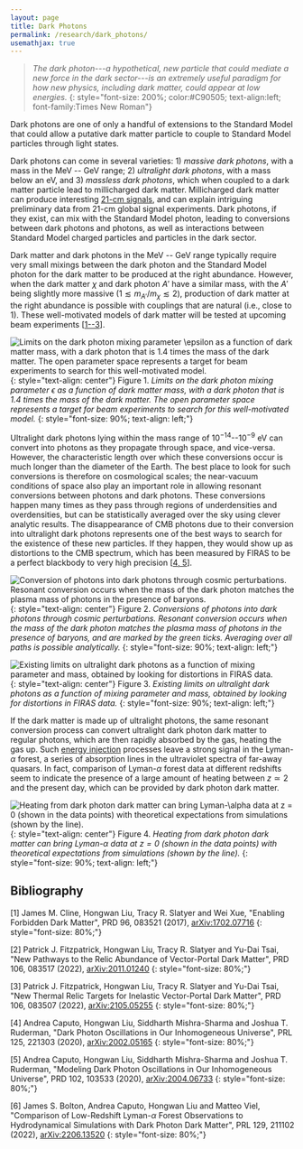 ```yaml
---
layout: page
title: Dark Photons
permalink: /research/dark_photons/
usemathjax: true
---
```

<script>
MathJax = {
  tex: {
    inlineMath: [['$', '$'], ['\\(', '\\)']]
  }
};
</script>
<script id="MathJax-script" async
  src="https://cdn.jsdelivr.net/npm/mathjax@3/es5/tex-chtml.js">
</script>

>*The dark photon---a hypothetical, new particle that could mediate a new force in the dark sector---is an extremely useful paradigm for how new physics, including dark matter, could appear at low energies.*
{: style="font-size: 200%; color:#C90505; text-align:left; font-family:Times New Roman"}

Dark photons are one of only a handful of extensions to the Standard Model that could allow a putative dark matter particle to couple to Standard Model particles through light states.  

Dark photons can come in several varieties: 1) _massive dark photons_, with a mass in the MeV -- GeV range; 2) _ultralight dark photons_, with a mass below an eV, and 3) _massless dark photons_, which when coupled to a dark matter particle lead to millicharged dark matter. Millicharged dark matter can produce interesting [21-cm signals](/research/21cm), and can explain intriguing preliminary data from 21-cm global signal experiments. Dark photons, if they exist, can mix with the Standard Model photon, leading to conversions between dark photons and photons, as well as interactions between Standard Model charged particles and particles in the dark sector.

Dark matter and dark photons in the MeV -- GeV range typically require very small mixings between the dark photon and the Standard Model photon for the dark matter to be produced at the right abundance. However, when the dark matter $\chi$ and dark photon $A'$ have a similar mass, with the $A'$ being slightly more massive ($1 \lesssim m_{A'} / m_\chi \lesssim 2$), production of dark matter at the right abundance is possible with couplings that are natural (i.e., close to 1). These well-motivated models of dark matter will be tested at upcoming beam experiments [[1--3](#bib_1)]. 

![Limits on the dark photon mixing parameter $\epsilon$ as a function of dark matter mass, with a dark photon that is 1.4 times the mass of the dark matter. The open parameter space represents a target for beam experiments to search for this well-motivated model.](/images/NFDM.jpg)
{: style="text-align: center"}
Figure 1. *Limits on the dark photon mixing parameter $\epsilon$ as a function of dark matter mass, with a dark photon that is 1.4 times the mass of the dark matter. The open parameter space represents a target for beam experiments to search for this well-motivated model.*
{: style="font-size: 90%; text-align: left;"}

Ultralight dark photons lying within the mass range of $10^{-14}$--$10^{-9}$ eV can convert into photons as they propagate through space, and vice-versa. However, the characteristic length over which these conversions occur is much longer than the diameter of the Earth. The best place to look for such conversions is therefore on cosmological scales; the near-vacuum conditions of space also play an important role in allowing resonant conversions between photons and dark photons. These conversions happen many times as they pass through regions of underdensities and overdensities, but can be statistically averaged over the sky using clever analytic results. The disappearance of CMB photons due to their conversion into ultralight dark photons represents one of the best ways to search for the existence of these new particles. If they happen, they would show up as distortions to the CMB spectrum, which has been measured by FIRAS to be a perfect blackbody to very high precision [[4, 5](#bib_4)]. 

![Conversion of photons into dark photons through cosmic perturbations. Resonant conversion occurs when the mass of the dark photon matches the plasma mass of photons in the presence of baryons.](/images/DP_conversion.jpg) 
{: style="text-align: center"}
Figure 2. *Conversions of photons into dark photons through cosmic perturbations. Resonant conversion occurs when the mass of the dark photon matches the plasma mass of photons in the presence of baryons, and are marked by the green ticks. Averaging over all paths is possible analytically.*
{: style="font-size: 90%; text-align: left;"}

![Existing limits on ultralight dark photons as a function of mixing parameter and mass, obtained by looking for distortions in FIRAS data.](/images/DP_limits.jpg) 
{: style="text-align: center"}
Figure 3. *Existing limits on ultralight dark photons as a function of mixing parameter and mass, obtained by looking for distortions in FIRAS data.*
{: style="font-size: 90%; text-align: left;"}

If the dark matter is made up of ultralight photons, the same resonant conversion process can convert ultralight dark photon dark matter to regular photons, which are then rapidly absorbed by the gas, heating the gas up. Such [energy injection](/research/energy_injection) processes leave a strong signal in the Lyman-$\alpha$ forest, a series of absorption lines in the ultraviolet spectra of far-away quasars. In fact, comparison of Lyman-$\alpha$ forest data at different redshifts seem to indicate the presence of a large amount of heating between $z \simeq 2$ and the present day, which can be provided by dark photon dark matter. 

![Heating from dark photon dark matter can bring Lyman-$\alpha$ data at $z = 0$ (shown in the data points) with theoretical expectations from simulations (shown by the line).](/images/DP_Lyman_alpha.jpg) 
{: style="text-align: center"}
Figure 4. *Heating from dark photon dark matter can bring Lyman-$\alpha$ data at $z = 0$ (shown in the data points) with theoretical expectations from simulations (shown by the line).*
{: style="font-size: 90%; text-align: left;"}

## Bibliography
<a name='bib_1'></a>
[1] James M. Cline, Hongwan Liu, Tracy R. Slatyer and Wei Xue, "Enabling Forbidden Dark Matter", PRD 96, 083521 (2017), [arXiv:1702.07716](https://arxiv.org/abs/1702.07716)
{: style="font-size: 80%;"}

<a name='bib_2'></a>
[2] Patrick J. Fitzpatrick, Hongwan Liu, Tracy R. Slatyer and Yu-Dai Tsai, "New Pathways to the Relic Abundance of Vector-Portal Dark Matter", PRD 106, 083517 (2022), [arXiv:2011.01240](https://arxiv.org/abs/2011.01240)
{: style="font-size: 80%;"}

<a name='bib_3'></a>
[3] Patrick J. Fitzpatrick, Hongwan Liu, Tracy R. Slatyer and Yu-Dai Tsai, "New Thermal Relic Targets for Inelastic Vector-Portal Dark Matter", PRD 106, 083507 (2022), [arXiv:2105.05255](https://arxiv.org/abs/2105.05255)
{: style="font-size: 80%;"}

<a name='bib_4'></a>
[4] Andrea Caputo, Hongwan Liu, Siddharth Mishra-Sharma and Joshua T. Ruderman, "Dark Photon Oscillations in Our Inhomogeneous Universe", PRL 125, 221303 (2020), [arXiv:2002.05165](https://arxiv.org/abs/2002.05165)
{: style="font-size: 80%;"}

<a name='bib_5'></a>
[5] Andrea Caputo, Hongwan Liu, Siddharth Mishra-Sharma and Joshua T. Ruderman, "Modeling Dark Photon Oscillations in Our Inhomogeneous Universe", PRD 102, 103533 (2020), [arXiv:2004.06733](https://arxiv.org/abs/2004.06733)
{: style="font-size: 80%;"}

<a name='bib_6'></a>
[6] James S. Bolton, Andrea Caputo, Hongwan Liu and Matteo Viel, "Comparison of Low-Redshift Lyman-$\alpha$ Forest Observations to Hydrodynamical Simulations with Dark Photon Dark Matter", PRL 129, 211102 (2022), [arXiv:2206.13520](https://arxiv.org/abs/2206.13520)
{: style="font-size: 80%;"}
